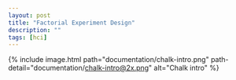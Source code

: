 ```yaml
---
layout: post
title: "Factorial Experiment Design"
description: ""
tags: [hci]
---
```


{% include image.html path="documentation/chalk-intro.png" path-detail="documentation/chalk-intro@2x.png" alt="Chalk intro" %}


<!-- # First one -->
<!-- {% highlight r %} -->
<!-- {% endhighlight %} -->
